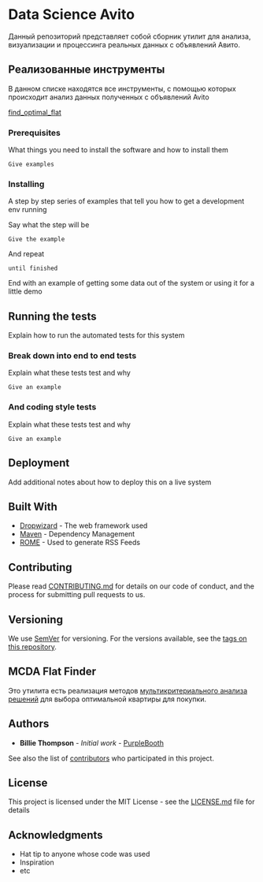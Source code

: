 # Data Science Avito

Данный репозиторий представляет собой сборник утилит для анализа, визуализации и процессинга реальных данных с объявлений Авито.

## Реализованные инструменты

В данном списке находятся все инструменты, с помощью которых происходит анализ данных полученных с объявлений Avito

[find_optimal_flat](https://github.com/kubikrubikvkube/data_science/blob/master/README.md#mcda-flat-finder)

### Prerequisites

What things you need to install the software and how to install them

```
Give examples
```

### Installing

A step by step series of examples that tell you how to get a development env running

Say what the step will be

```
Give the example
```

And repeat

```
until finished
```

End with an example of getting some data out of the system or using it for a little demo

## Running the tests

Explain how to run the automated tests for this system

### Break down into end to end tests

Explain what these tests test and why

```
Give an example
```

### And coding style tests

Explain what these tests test and why

```
Give an example
```

## Deployment

Add additional notes about how to deploy this on a live system

## Built With

* [Dropwizard](http://www.dropwizard.io/1.0.2/docs/) - The web framework used
* [Maven](https://maven.apache.org/) - Dependency Management
* [ROME](https://rometools.github.io/rome/) - Used to generate RSS Feeds

## Contributing

Please read [CONTRIBUTING.md](https://gist.github.com/PurpleBooth/b24679402957c63ec426) for details on our code of conduct, and the process for submitting pull requests to us.

## Versioning

We use [SemVer](http://semver.org/) for versioning. For the versions available, see the [tags on this repository](https://github.com/your/project/tags). 

## MCDA Flat Finder
Это утилита есть реализация методов [мультикритериального анализа решений](https://en.wikipedia.org/wiki/Multiple-criteria_decision_analysis) для выбора оптимальной квартиры для покупки.

## Authors

* **Billie Thompson** - *Initial work* - [PurpleBooth](https://github.com/PurpleBooth)

See also the list of [contributors](https://github.com/your/project/contributors) who participated in this project.

## License

This project is licensed under the MIT License - see the [LICENSE.md](LICENSE.md) file for details

## Acknowledgments

* Hat tip to anyone whose code was used
* Inspiration
* etc

